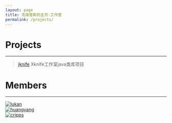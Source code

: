 ```yaml
---
layout: page
title: 克瑞普斯的主页-工作室
permalink: /projects/
---
```


# Projects
----
> [jknife](https://gitee.com/xknife/jknife.git)
Xknife工作室java类库项目

# Members
----
<div class="row">
  <div class="col-xs-8 col-md-2"></div>
  <div class="col-xs-8 col-md-2">
    <a href="https://gitee.com/xknife"><img src="https://gitee.com/uploads/98/58698_xknife.png" alt="lukan" class="my-thumbnail rounded-circle"></a>
  </div>
  <div class="col-xs-8 col-md-1"></div>
  <div class="col-xs-8 col-md-2">
    <a href="https://gitee.com/huangyang"><img src="https://gitee.com/uploads/1/58701_huangyang.png" alt="huangyang" class="my-thumbnail rounded-circle"/></a>
  </div>
  <div class="col-xs-8 col-md-1"></div>
  <div class="col-xs-8 col-md-2">
    <a href="https://gitee.com/cripps"><img  src="https://gitee.com/uploads/3/58703_cripps.png" alt="cripps" class="my-thumbnail rounded-circle"/></a>
  </div>
  <div class="col-xs-8 col-md-2"></div>
</div>